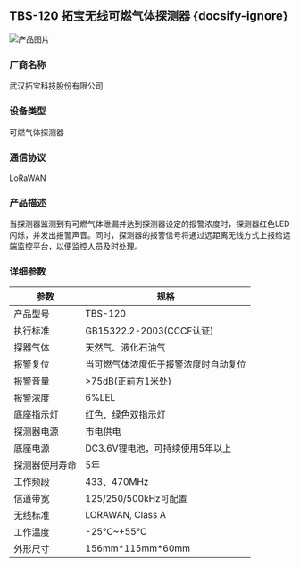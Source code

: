 ## TBS-120 拓宝无线可燃气体探测器  {docsify-ignore} 

![产品图片](http://www.turboes.com/UserData/tbkjgf/UploadFiles/2021/04/071521035830.png)

### 厂商名称
武汉拓宝科技股份有限公司

### 设备类型
可燃气体探测器

### 通信协议
LoRaWAN

### 产品描述

当探测器监测到有可燃气体泄漏并达到探测器设定的报警浓度时，探测器红色LED闪烁，并发出报警声音。同时，探测器的报警信号将通过远距离无线方式上报给远端监控平台，以便监控人员及时处理。

### 详细参数

|参数|规格|
|-|-|
|产品型号|TBS-120|
|执行标准|GB15322.2-2003(CCCF认证)|
|探器气体|天然气、液化石油气|
|报警复位|当可燃气体浓度低于报警浓度时自动复位|
|报警音量| >75dB(正前方1米处)|
|报警浓度|6%LEL|
|底座指示灯|红色、绿色双指示灯|
|探测器电源|市电供电|
|底座电源|DC3.6V锂电池，可持续使用5年以上|
|探测器使用寿命|5年|
|工作频段|433、470MHz|
|信道带宽|125/250/500kHz可配置|
|无线标准|LORAWAN, Class A|
|工作温度|-25℃~+55℃|
|外形尺寸|156mm&#42;115mm&#42;60mm|





